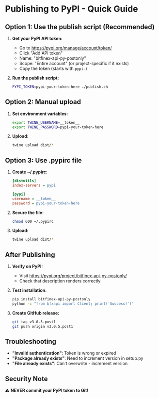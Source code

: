 # Publishing to PyPI - Quick Guide

## Option 1: Use the publish script (Recommended)

1. **Get your PyPI API token:**
   - Go to https://pypi.org/manage/account/token/
   - Click "Add API token"
   - Name: "bitfinex-api-py-postonly"
   - Scope: "Entire account" (or project-specific if it exists)
   - Copy the token (starts with `pypi-`)

2. **Run the publish script:**
   ```bash
   PYPI_TOKEN=pypi-your-token-here ./publish.sh
   ```

## Option 2: Manual upload

1. **Set environment variables:**
   ```bash
   export TWINE_USERNAME=__token__
   export TWINE_PASSWORD=pypi-your-token-here
   ```

2. **Upload:**
   ```bash
   twine upload dist/*
   ```

## Option 3: Use .pypirc file

1. **Create ~/.pypirc:**
   ```ini
   [distutils]
   index-servers = pypi

   [pypi]
   username = __token__
   password = pypi-your-token-here
   ```

2. **Secure the file:**
   ```bash
   chmod 600 ~/.pypirc
   ```

3. **Upload:**
   ```bash
   twine upload dist/*
   ```

## After Publishing

1. **Verify on PyPI:**
   - Visit https://pypi.org/project/bitfinex-api-py-postonly/
   - Check that description renders correctly

2. **Test installation:**
   ```bash
   pip install bitfinex-api-py-postonly
   python -c "from bfxapi import Client; print('Success!')"
   ```

3. **Create GitHub release:**
   ```bash
   git tag v3.0.5.post1
   git push origin v3.0.5.post1
   ```

## Troubleshooting

- **"Invalid authentication"**: Token is wrong or expired
- **"Package already exists"**: Need to increment version in setup.py
- **"File already exists"**: Can't overwrite - increment version

## Security Note

⚠️ **NEVER commit your PyPI token to Git!**